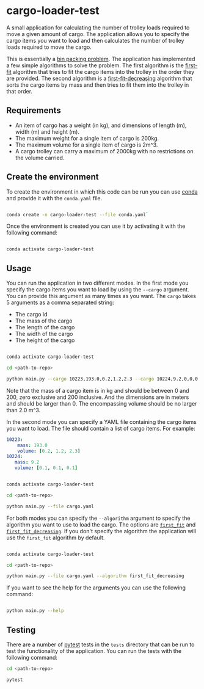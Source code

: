# cargo-loader-test

A small application for calculating the number of trolley loads required to move a given amount of
cargo. The application allows you to specify the cargo items you want to load and then calculates
the number of trolley loads required to move the cargo.

This is essentially a [bin packing problem](https://en.wikipedia.org/wiki/Bin_packing_problem). The
application has implemented a few simple algorithms to solve the problem. The first algorithm is the
[first-fit](https://en.wikipedia.org/wiki/First-fit_bin_packing) algorithm that tries to fit the
cargo items into the trolley in the order they are provided. The second algorithm is a
[first-fit-decreasing](https://en.wikipedia.org/wiki/First-fit-decreasing_bin_packing)
algorithm that sorts the cargo items by mass and then tries to fit them into the trolley in that
order.

## Requirements

* An item of cargo has a weight (in kg), and dimensions of length (m), width (m) and height (m).
* The maximum weight for a single item of cargo is 200kg.
* The maximum volume for a single item of cargo is 2m^3.
* A cargo trolley can carry a maximum of 2000kg with no restrictions on the volume carried.

## Create the environment

To create the environment in which this code can be run you can use [conda](https://docs.anaconda.com/free/miniconda/index.html)
and provide it with the `conda.yaml` file.

```bash

conda create -n cargo-loader-test --file conda.yaml`

```

Once the environment is created you can use it by activating it with the following command:

```bash

conda activate cargo-loader-test

```

## Usage

You can run the application in two different modes. In the first mode you specify the cargo items
you want to load by using the `--cargo` argument. You can provide this argument as many times as you
want. The `cargo` takes 5 arguments as a comma separated string:

* The cargo id
* The mass of the cargo
* The length of the cargo
* The width of the cargo
* The height of the cargo

```bash

conda activate cargo-loader-test

cd <path-to-repo>

python main.py --cargo 10223,193.0,0.2,1.2,2.3 --cargo 10224,9.2,0,0,0

```

Note that the mass of a cargo item is in kg and should be between 0 and 200, zero exclusive and 200
inclusive. And the dimensions are in meters and should be larger than 0. The encompassing volume
should be no larger than 2.0 m^3.

In the second mode you can specify a YAML file containing the cargo items you want to load. The file
should contain a list of cargo items. For example:

```yaml
10223:
    mass: 193.0
    volume: [0.2, 1.2, 2.3]
10224:
   mass: 9.2
   volume: [0.1, 0.1, 0.1]
```

```bash

conda activate cargo-loader-test

cd <path-to-repo>

python main.py --file cargo.yaml

```

For both modes you can specify the `--algorithm` argument to specify the algorithm you want to use to
load the cargo. The options are [`first_fit`](https://en.wikipedia.org/wiki/First-fit_bin_packing)
and [`first_fit_decreasing`](https://en.wikipedia.org/wiki/First-fit-decreasing_bin_packing). If you
don't specify the algorithm the application will use the `first_fit` algorithm by default.

```bash

conda activate cargo-loader-test

cd <path-to-repo>

python main.py --file cargo.yaml --algorithm first_fit_decreasing

```

If you want to see the help for the arguments you can use the following command:

```bash

python main.py --help


```

## Testing

There are a number of [pytest](https://docs.pytest.org/en/stable/) tests in the `tests` directory
that can be run to test the functionality of the application. You can run the tests with the
following command:

```bash
cd <path-to-repo>

pytest

```
